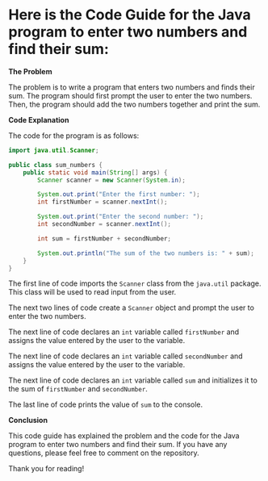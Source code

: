 # Here is the Code Guide for the Java program to enter two numbers and find their sum:

**The Problem**

The problem is to write a program that enters two numbers and finds their sum. The program should first prompt the user to enter the two numbers. Then, the program should add the two numbers together and print the sum.

**Code Explanation**

The code for the program is as follows:

```java
import java.util.Scanner;

public class sum_numbers {
    public static void main(String[] args) {
        Scanner scanner = new Scanner(System.in);

        System.out.print("Enter the first number: ");
        int firstNumber = scanner.nextInt();

        System.out.print("Enter the second number: ");
        int secondNumber = scanner.nextInt();

        int sum = firstNumber + secondNumber;

        System.out.println("The sum of the two numbers is: " + sum);
    }
}
```

The first line of code imports the `Scanner` class from the `java.util` package. This class will be used to read input from the user.

The next two lines of code create a `Scanner` object and prompt the user to enter the two numbers.

The next line of code declares an `int` variable called `firstNumber` and assigns the value entered by the user to the variable.

The next line of code declares an `int` variable called `secondNumber` and assigns the value entered by the user to the variable.

The next line of code declares an `int` variable called `sum` and initializes it to the sum of `firstNumber` and `secondNumber`.

The last line of code prints the value of `sum` to the console.

**Conclusion**

This code guide has explained the problem and the code for the Java program to enter two numbers and find their sum. If you have any questions, please feel free to comment on the repository.

Thank you for reading!